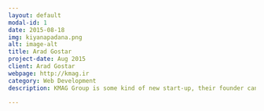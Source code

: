 ```yaml
---
layout: default
modal-id: 1
date: 2015-08-18
img: kiyanapadana.png
alt: image-alt
title: Arad Gostar
project-date: Aug 2015
client: Arad Gostar
webpage: http://kmag.ir
category: Web Development
description: KMAG Group is some kind of new start-up, their founder can print on any surfaces and right now their site is up for show off what are they doing.

---
```

